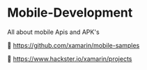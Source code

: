 # Mobile-Development
All about mobile Apis and APK's

💠 https://github.com/xamarin/mobile-samples

💠 https://www.hackster.io/xamarin/projects
